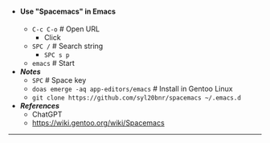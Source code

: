 - #### Use "Spacemacs" in Emacs
    - `C-c C-o` # Open URL
        - Click
    - `SPC /` # Search string
        - `SPC s p`
    - `emacs` # Start
- ***Notes***
    - `SPC` # Space key
    - `doas emerge -aq app-editors/emacs` # Install in Gentoo Linux
    - `git clone https://github.com/syl20bnr/spacemacs ~/.emacs.d`
- ***References***
    - ChatGPT
    - https://wiki.gentoo.org/wiki/Spacemacs
- ---
